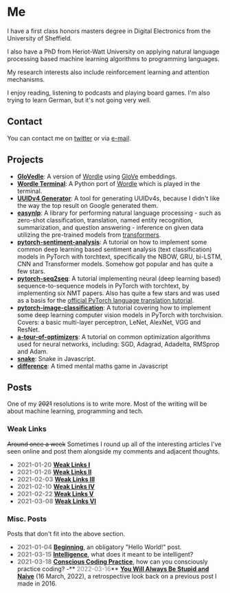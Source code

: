 # Me

I have a first class honors masters degree in Digital Electronics from the University of Sheffield.

I also have a PhD from Heriot-Watt University on applying natural language processing based machine learning algorithms to programming languages.

My research interests also include reinforcement learning and attention mechanisms.

I enjoy reading, listening to podcasts and playing board games. I'm also trying to learn German, but it's not going very well.

## Contact

You can contact me on [twitter](https://www.twitter.com/ben_trevett) or via [e-mail](mailto:bentrevett@gmail.com).

## Projects

- **[GloVedle](/projects/glovedle/)**: A version of [Wordle](https://www.powerlanguage.co.uk/wordle/) using [GloVe](https://nlp.stanford.edu/projects/glove/) embeddings.
- **[Wordle Terminal](https://github.com/bentrevett/wordle-terminal)**: A Python port of [Wordle](https://www.powerlanguage.co.uk/wordle/) which is played in the terminal.
- **[UUIDv4 Generator](projects/uuid)**: A tool for generating UUIDv4s, because I didn't like the way the top result on Google generated them.
- **[easynlp](https://github.com/easynlp/easynlp)**: A library for performing natural language processing - such as zero-shot classification, translation, named entity recognition, summarization, and question answering - inference on given data utilizing the pre-trained models from [transformers](https://github.com/huggingface/transformers).
- **[pytorch-sentiment-analysis](https://github.com/bentrevett/pytorch-sentiment-analysis)**: A tutorial on how to implement some common deep learning based sentiment analysis (text classification) models in PyTorch with torchtext, specifically the NBOW, GRU, bi-LSTM, CNN and Transformer models. Somehow got popular and has quite a few stars.
- **[pytorch-seq2seq](https://github.com/bentrevett/pytorch-seq2seq)**: A tutorial implementing neural (deep learning based) sequence-to-sequence models in PyTorch with torchtext, by implementing six NMT papers. Also has quite a few stars and was used as a basis for the [official PyTorch language translation tutorial](https://pytorch.org/tutorials/beginner/torchtext_translation_tutorial.html).
- **[pytorch-image-classification](https://github.com/bentrevett/pytorch-image-classification)**: A tutorial covering how to implement some deep learning computer vision models in PyTorch with torchvision. Covers: a basic multi-layer perceptron, LeNet, AlexNet, VGG and ResNet.
- **[a-tour-of-optimizers](https://github.com/bentrevett/a-tour-of-pytorch-optimizers)**: A tutorial on common optimization algorithms used for neural networks, including: SGD, Adagrad, Adadelta, RMSprop and Adam.
- **[snake](projects/snake.html)**: Snake in Javascript.
- **[difference](projects/difference.html)**: A timed mental maths game in Javascript

## Posts

One of my ~~2021~~ resolutions is to write more. Most of the writing will be about machine learning, programming and tech.

### Weak Links

~~Around once a week~~ Sometimes I round up all of the interesting articles I've seen online and post them alongside my comments and adjacent thoughts.

- **<span style="color:grey">2021-01-20</span>** **[Weak Links I](posts/weak-links-i.html)**
- **<span style="color:grey">2021-01-26</span>** **[Weak Links II](posts/weak-links-ii.html)**
- **<span style="color:grey">2021-02-03</span>** **[Weak Links III](posts/weak-links-iii.html)**
- **<span style="color:grey">2021-02-10</span>** **[Weak Links IV](posts/weak-links-iv.html)**
- **<span style="color:grey">2021-02-22</span>** **[Weak Links V](posts/weak-links-v.html)**
- **<span style="color:grey">2021-03-08</span>** **[Weak Links VI](posts/weak-links-vi.html)**

### Misc. Posts

Posts that don't fit into the above section.

- **<span style="color:grey">2021-01-04</span>** **[Beginning](posts/beginning.html)**, an obligatory "Hello World!" post.
- **<span style="color:grey">2021-03-15</span>** **[Intelligence](posts/intelligence.html)**, what does it meant to be intelligent?
- **<span style="color:grey">2021-03-18</span>** **[Conscious Coding Practice](posts/conscious-coding-practice.html)**, how can you consciously practice coding?
-** <span style="color:grey">2022-03-16</span>** **[You Will Always Be Stupid and Naive](posts/you-will-always-be-stupid-and-naive.html)** (16 March, 2022), a retrospective look back on a previous post I made in 2016.
